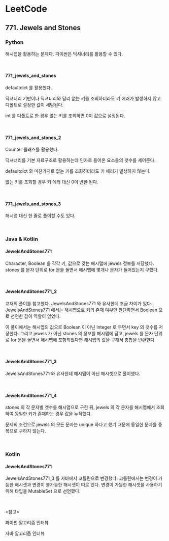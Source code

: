 # LeetCode

## 771. Jewels and Stones

### Python

해시맵을 활용하는 문제다. 파이썬은 딕셔너리를 활용할 수 있다.

<br>

#### 771_jewels_and_stones

defaultdict 를 활용했다. 

딕셔너리 기반이나 딕셔너리와 달리 없는 키를 조회하더라도 키 에러가 발생하지 않고 디폴트로 설정한 값이 세팅된다.

int 를 디폴트로 한 경우 없는 키를 조회하면 0이 값으로 설정된다.

<br>

#### 771_jewels_and_stones_2

Counter 클래스를 활용했다.

딕셔너리를 기본 자료구조로 활용하는데 인자로 들어온 요소들의 갯수를 세어준다.

defaultdict 와 마찬가지로 없는 키를 조회하더라도 키 에러가 발생하지 않는다. 

없는 키를 조회할 경우 키 에러 대신 0이 반환 된다.

<br>

#### 771_jewels_and_stones_3

해시맵 대신 한 줄로 풀이할 수도 있다.

<br>

### Java & Kotlin

#### JewelsAndStones771

Character, Boolean 을 각각 키, 값으로 갖는 해시맵에 jewels 정보를 저장했다. stones 를 문자 단위로 for 문을 돌면서 해시맵에 몇개나 문자가 들어있는지 구했다.

<br>

#### JewelsAndStones771_2

교재의 풀이를 참고했다. JewelsAndStones771 와 유사한데 조금 차이가 있다. JewelsAndStones771 에서는 해시맵으로 키의 존재 여부만 판단하면서 Boolean 으로 선언한 값이 역할이 없었다.

이 풀이에서는 해시맵의 값으로 Boolean 이 아닌 Integer 로 두면서 key 의 갯수를 저장한다. 그리고 jewels 가 아닌 stones 의 정보를 해시맵에 담고, jewels 를 문자 단위로 for 문을 돌면서 해시맵에 포함되었다면 해시맵의 값을 구해서 총합을 반환한다.

<br>

#### JewelsAndStones771_3

JewelsAndStones771 와 유사한데 해시맵이 아닌 해시셋으로 풀이했다.

<br>

#### JewelsAndStones771_4

stones 의 각 문자별 갯수를 해시맵으로 구한 뒤, jewels 의 각 문자를 해시맵에서 조회하여 동일한 키가 존재하는 경우 값을 누적했다.

문제의 조건으로 jewels 의 모든 문자는 unique 하다고 했기 때문에 동일한 문자를 중복으로 구하지 않는다.

<br>

### Kotlin

#### JewelsAndStones771

JewelsAndStones771_3 를 자바에서 코틀린으로 변경했다. 코틀린에서는 변경이 가능한 해시셋과 변경이 불가능한 해시셋이 따로 있다. 변경이 가능한 해시셋을 사용하기 위해 타입을 MutableSet 으로 선언했다.

<br>

<참고>

파이썬 알고리즘 인터뷰

자바 알고리즘 인터뷰

